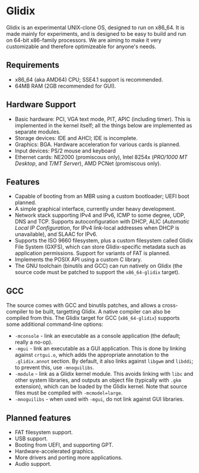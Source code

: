 Glidix
======

Glidix is an experimental UNIX-clone OS, designed to run on x86_64. It is made mainly for experiments, and is designed to be easy to build and run on 64-bit x86-family processors. We are aiming to make it very customizable and therefore optimizeable for anyone's needs.

## Requirements

 * x86_64 (aka AMD64) CPU; SSE4.1 support is recommended.
 * 64MB RAM (2GB recommended for GUI).

## Hardware Support

 * Basic hardware: PCI, VGA text mode, PIT, APIC (including timer). This is implemented in the kernel itself; all the things below are implemented as separate modules.
 * Storage devices: IDE and AHCI; IDE is incomplete.
 * Graphics: BGA. Hardware acceleration for various cards is planned.
 * Input devices: PS/2 mouse and keyboard
 * Ethernet cards: NE2000 (promiscous only), Intel 8254x (*PRO/1000 MT Desktop*, and *T/MT Server*), AMD PCNet (promiscous only).

## Features

 * Capable of booting from an MBR using a custom bootloader; UEFI boot planned.
 * A simple graphical interface, currently under heavy development.
 * Network stack supporting IPv4 and IPv6, ICMP to some degree, UDP, DNS and TCP. Supports autoconfiguration with DHCP, ALIC (*Automatic Local IP Configuration*, for IPv4 link-local addresses when DHCP is unavailable), and SLAAC for IPv6.
 * Supports the ISO 9660 filesystem, plus a custom filesystem called Glidix File System (GXFS), which can store Glidix-specific metadata such as application permissions. Support for variants of FAT is planned.
 * Implements the POSIX API using a custom C library.
 * The GNU toolchain (binutils and GCC) can run natively on Glidix (the source code must be patched to support the `x86_64-glidix` target).

## GCC

The source comes with GCC and binutils patches, and allows a cross-compiler to be built, targetting Glidix. A native compiler can also be compiled from this. The Glidix target for GCC (`x86_64-glidix`) supports some additional command-line options:

 * `-mconsole` - link an executable as a console application (the default; really a no-op).
 * `-mgui` - link an executable as a GUI application. This is done by linking against `crtgui.o`, which adds the appropriate annotation to the `.glidix.annot` section. By default, it also links against `libgwm` and `libddi`; to prevent this, use `-mnoguilibs`.
 * `-module` - link as a Glidix kernel module. This avoids linking with `libc` and other system libraries, and outputs an object file (typically with `.gkm` extension), which can be loaded by the Glidix kernel. Note that source files must be compiled with `-mcmodel=large`.
 * `-mnoguilibs` - when used with `-mgui`, do not link against GUI libraries.

## Planned features

 * FAT filesystem support.
 * USB support.
 * Booting from UEFI, and supporting GPT.
 * Hardware-accelerated graphics.
 * More drivers and porting more applications.
 * Audio support.
